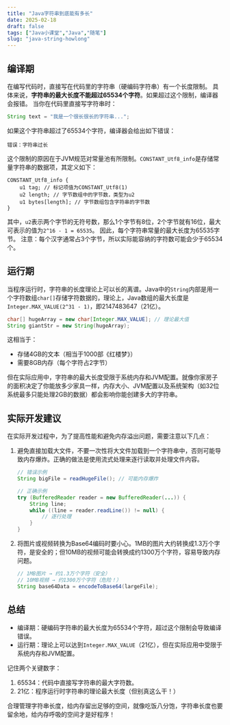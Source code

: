 ```yaml
---
title: "Java字符串到底能有多长"
date: 2025-02-18
draft: false
tags: ["Java小课堂","Java","随笔"]
slug: "java-string-howlong"
---
```




## 编译期
在编写代码时，直接写在代码里的字符串（硬编码字符串）有一个长度限制。
具体来说，**字符串的最大长度不能超过65534个字符**。如果超过这个限制，编译器会报错。 当你在代码里直接写字符串时：
```java
String text = "我是一个很长很长的字符串...";
```
如果这个字符串超过了65534个字符，编译器会给出如下错误：
```text
错误：字符串过长
```
这个限制的原因在于JVM规范对常量池有所限制。`CONSTANT_Utf8_info`是存储常量字符串的数据项，其定义如下：
```
CONSTANT_Utf8_info {
    u1 tag; // 标记项值为CONSTANT_Utf8(1)
    u2 length; // 字节数组中的字节数，类型为u2
    u1 bytes[length]; // 字节数组包含字符串的字节数
}
```
其中，`u2`表示两个字节的无符号数，那么1个字节有8位，2个字节就有16位，最大可表示的值为`2^16 - 1 = 65535`。
因此，每个字符串常量的最大长度为65535字节。 注意：每个汉字通常占3个字节，所以实际能容纳的字符数可能会少于65534个。

## 运行期
当程序运行时，字符串的长度理论上可以长的离谱。Java中的`String`内部是用一个字符数组`char[]`存储字符数据的，理论上，Java数组的最大长度是`Integer.MAX_VALUE(2^31 - 1)`，即2147483647（21亿）。
```java
char[] hugeArray = new char[Integer.MAX_VALUE]; // 理论最大值
String giantStr = new String(hugeArray);
```
这相当于：
- 存储4GB的文本（相当于1000部《红楼梦》）
- 需要8GB内存（每个字符占2字节）

但在实际应用中，字符串的最大长度受限于系统内存和JVM配置。就像你家房子的面积决定了你能放多少家具一样，内存大小、JVM配置以及系统架构（如32位系统最多只能处理2GB的数据）都会影响你能创建多大的字符串。

## 实际开发建议
在实际开发过程中，为了提高性能和避免内存溢出问题，需要注意以下几点：
1. 避免直接加载大文件，不要一次性将大文件加载到一个字符串中，否则可能导致内存爆炸。正确的做法是使用流式处理来逐行读取并处理文件内容。
    ```java
    // 错误示例
    String bigFile = readHugeFile(); // 可能内存爆炸
    
    // 正确示例
    try (BufferedReader reader = new BufferedReader(...)) {
        String line;
        while ((line = reader.readLine()) != null) {
            // 逐行处理
        }
    }
    ```
2. 将图片或视频转换为Base64编码时要小心。1MB的图片大约转换成1.3万个字符，是安全的；但10MB的视频可能会转换成约1300万个字符，容易导致内存问题。
    ```java
    // 1MB图片 → 约1.3万个字符（安全）
    // 10MB视频 → 约1300万个字符（危险！）
    String base64Data = encodeToBase64(largeFile);
    ```

## 总结
- 编译期：硬编码字符串的最大长度为65534个字符，超过这个限制会导致编译错误。
- 运行期：理论上可以达到`Integer.MAX_VALUE`（21亿），但在实际应用中受限于系统内存和JVM配置。

记住两个关键数字：
1. 65534：代码中直接写字符串的最大字符数。
2. 21亿：程序运行时字符串的理论最大长度（但别真这么干！）

合理管理字符串长度，给内存留出足够的空间，就像吃饭八分饱，字符串长度也要留余地，给内存呼吸的空间才是好程序！